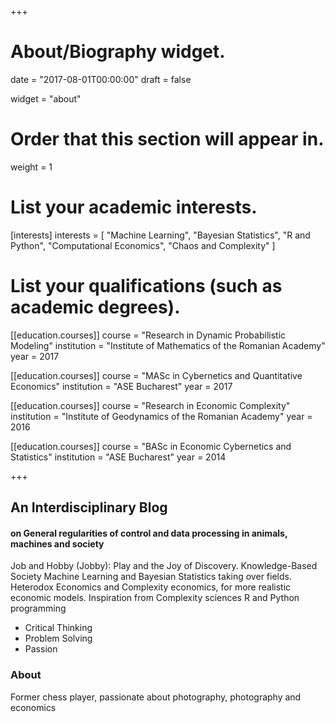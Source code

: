 +++
# About/Biography widget.

date = "2017-08-01T00:00:00"
draft = false

widget = "about"

# Order that this section will appear in.
weight = 1

# List your academic interests.
[interests]
  interests = [
    "Machine Learning",
    "Bayesian Statistics",
    "R and Python",
    "Computational Economics", 
    "Chaos and Complexity"
  ]

# List your qualifications (such as academic degrees).
[[education.courses]]
  course = "Research in Dynamic Probabilistic Modeling"
  institution = "Institute of Mathematics of the Romanian Academy"
  year = 2017

[[education.courses]]
  course = "MASc in Cybernetics and Quantitative Economics"
  institution = "ASE Bucharest"
  year = 2017
  
[[education.courses]]
  course = "Research in Economic Complexity"
  institution = "Institute of Geodynamics of the Romanian Academy"
  year = 2016

[[education.courses]]
  course = "BASc in Economic Cybernetics and Statistics"
  institution = "ASE Bucharest"
  year = 2014
 
+++

## An Interdisciplinary Blog
#### on General regularities of control and data processing in animals, machines and society

Job and Hobby (Jobby): Play and the Joy of Discovery.
Knowledge-Based Society
Machine Learning and Bayesian Statistics taking over fields.
Heterodox Economics and Complexity economics, for more realistic economic models.
Inspiration from Complexity sciences
R and Python programming

* Critical Thinking
* Problem Solving
* Passion

### About
  Former chess player, passionate about photography, photography and economics














